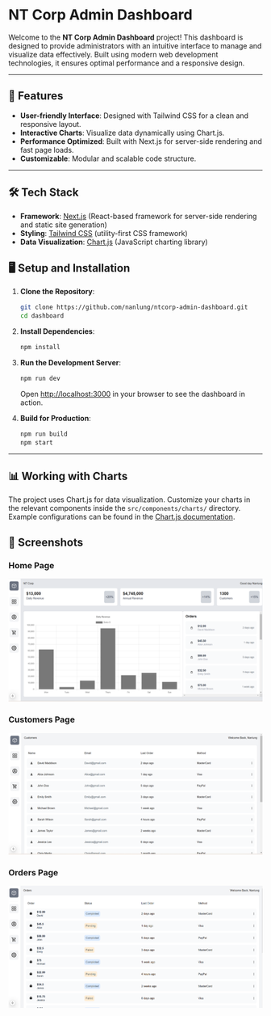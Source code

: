 # NT Corp Admin Dashboard

Welcome to the **NT Corp Admin Dashboard** project! This dashboard is designed to provide administrators with an intuitive interface to manage and visualize data effectively. Built using modern web development technologies, it ensures optimal performance and a responsive design.

---

## 🚀 Features

- **User-friendly Interface**: Designed with Tailwind CSS for a clean and responsive layout.
- **Interactive Charts**: Visualize data dynamically using Chart.js.
- **Performance Optimized**: Built with Next.js for server-side rendering and fast page loads.
- **Customizable**: Modular and scalable code structure.

---

## 🛠️ Tech Stack

- **Framework**: [Next.js](https://nextjs.org/) (React-based framework for server-side rendering and static site generation)
- **Styling**: [Tailwind CSS](https://tailwindcss.com/) (utility-first CSS framework)
- **Data Visualization**: [Chart.js](https://www.chartjs.org/) (JavaScript charting library)

## 🖥️ Setup and Installation

1. **Clone the Repository**:

   ```bash
   git clone https://github.com/nanlung/ntcorp-admin-dashboard.git
   cd dashboard
   ```

2. **Install Dependencies**:

   ```bash
   npm install
   ```

3. **Run the Development Server**:

   ```bash
   npm run dev
   ```

   Open [http://localhost:3000](http://localhost:3000) in your browser to see the dashboard in action.

4. **Build for Production**:

   ```bash
   npm run build
   npm start
   ```

---

## 📊 Working with Charts

The project uses Chart.js for data visualization. Customize your charts in the relevant components inside the `src/components/charts/` directory. Example configurations can be found in the [Chart.js documentation](https://www.chartjs.org/docs/latest/).

## 📸 Screenshots

### Home Page

![Home Page](public/screenshots/home-page.png)

### Customers Page

![Customers Page](public/screenshots/customers-page.png)

### Orders Page

![Orders Page](public/screenshots/orders-page.png)

